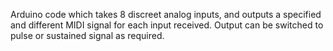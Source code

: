 Arduino code which takes 8 discreet analog inputs, and outputs a specified and different MIDI signal for each input received. Output can be switched to pulse or sustained signal as required.
